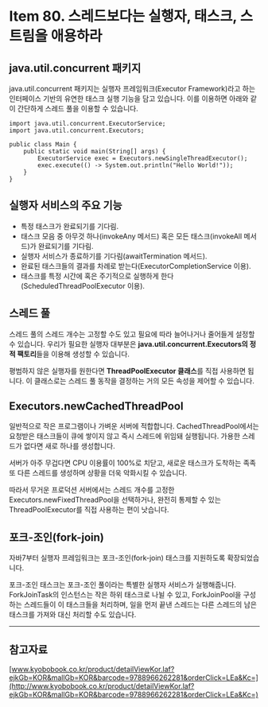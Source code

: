 # Item 80. 스레드보다는 실행자, 태스크, 스트림을 애용하라

## java.util.concurrent 패키지

 java.util.concurrent 패키지는 실행자 프레임워크(Executor Framework)라고 하는 인터페이스 기반의 유연한 태스크 실행 기능을 담고 있습니다. 이를 이용하면 아래와 같이 간단하게 스레드 풀을 이용할 수 있습니다.

```
import java.util.concurrent.ExecutorService;
import java.util.concurrent.Executors;

public class Main {
    public static void main(String[] args) {
        ExecutorService exec = Executors.newSingleThreadExecutor();
        exec.execute(() -> System.out.println("Hello World!"));
    }
}

```

## 실행자 서비스의 주요 기능

-   특정 태스크가 완료되기를 기다림.
-   태스크 모음 중 아무것 하나(invokeAny 메서드) 혹은 모든 태스크(invokeAll 메서드)가 완료되기를 기다림.
-   실행자 서비스가 종료하기를 기다림(awaitTermination 메서드).
-   완료된 태스크들의 결과를 차례로 받는다(ExecutorCompletionService 이용).
-   태스크를 특정 시간에 혹은 주기적으로 실행하게 한다(ScheduledThreadPoolExecutor 이용).

## 스레드 풀

 스레드 풀의 스레드 개수는 고정할 수도 있고 필요에 따라 늘어나거나 줄어들게 설정할 수 있습니다. 우리가 필요한 실행자 대부분은 **java.util.concurrent.Executors의 정적 팩토리**들을 이용해 생성할 수 있습니다.

 평범하지 않은 실행자를 원한다면 **ThreadPoolExecutor 클래스**를 직접 사용하면 됩니다. 이 클래스로는 스레드 풀 동작을 결정하는 거의 모든 속성을 제어할 수 있습니다.

## Executors.newCachedThreadPool

 일반적으로 작은 프로그램이나 가벼운 서버에 적합합니다. CachedThreadPool에서는 요청받은 태스크들이 큐에 쌓이지 않고 즉시 스레드에 위임돼 실행됩니다. 가용한 스레드가 없다면 새로 하나를 생성합니다.

 서버가 아주 무겁다면 CPU 이용률이 100%로 치닫고, 새로운 태스크가 도착하는 족족 또 다른 스레드를 생성하며 상황을 더욱 악화시킬 수 있습니다.

 따라서 무거운 프로덕션 서버에서는 스레드 개수를 고정한 Executors.newFixedThreadPool을 선택하거나, 완전히 통제할 수 있는 ThreadPoolExecutor를 직접 사용하는 편이 낫습니다.

## 포크-조인(fork-join)

 자바7부터 실행자 프레임워크는 포크-조인(fork-join) 태스크를 지원하도록 확장되었습니다.

 포크-조인 태스크는 포크-조인 풀이라는 특별한 실행자 서비스가 실행해줍니다. ForkJoinTask의 인스턴스는 작은 하위 태스크로 나뉠 수 있고, ForkJoinPool을 구성하는 스레드들이 이 태스크들을 처리하며, 일을 먼저 끝낸 스레드는 다른 스레드의 남은 태스크를 가져와 대신 처리할 수도 있습니다.

---

## 참고자료

[www.kyobobook.co.kr/product/detailViewKor.laf?ejkGb=KOR&mallGb=KOR&barcode=9788966262281&orderClick=LEa&Kc=](http://www.kyobobook.co.kr/product/detailViewKor.laf?ejkGb=KOR&mallGb=KOR&barcode=9788966262281&orderClick=LEa&Kc=)
